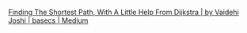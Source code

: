 
[Finding The Shortest Path, With A Little Help From Dijkstra | by Vaidehi Joshi | basecs | Medium](https://medium.com/basecs/finding-the-shortest-path-with-a-little-help-from-dijkstra-613149fbdc8e)
